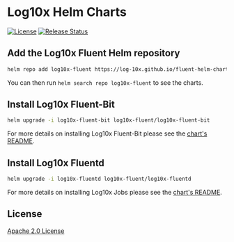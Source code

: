 # Log10x Helm Charts

[![License](https://img.shields.io/badge/License-Apache%202.0-blue.svg)](https://opensource.org/licenses/Apache-2.0)
[![Release Status](https://github.com/log-10x/fluent-helm-charts/actions/workflows/release.yaml/badge.svg?branch=main)](https://github.com/log-10x/fluent-helm-charts/actions)

## Add the Log10x Fluent Helm repository

```sh
helm repo add log10x-fluent https://log-10x.github.io/fluent-helm-charts
```

You can then run `helm search repo log10x-fluent` to see the charts.

## Install Log10x Fluent-Bit

```sh
helm upgrade -i log10x-fluent-bit log10x-fluent/log10x-fluent-bit
```

For more details on installing Log10x Fluent-Bit please see the [chart's README](https://github.com/log-10x/fluent-helm-charts/tree/main/charts/fluent-bit).

## Install Log10x Fluentd

```sh
helm upgrade -i log10x-fluentd log10x-fluent/log10x-fluentd
```

For more details on installing Log10x Jobs please see the [chart's README](https://github.com/log-10x/fluent-helm-charts/tree/main/charts/fluentd).

## License

[Apache 2.0 License](https://www.apache.org/licenses/LICENSE-2.0)
